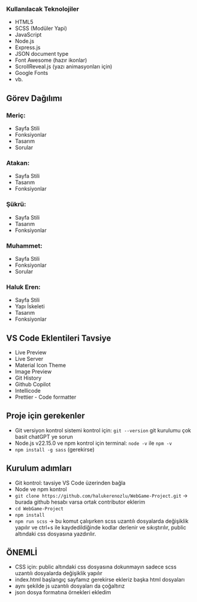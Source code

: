 ### Kullanılacak Teknolojiler

- HTML5
- SCSS (Modüler Yapi)
- JavaScript
- Node.js
- Express.js
- JSON document type
- Font Awesome (hazır ikonlar)
- ScrollReveal.js (yazı animasyonları için)
- Google Fonts
- vb.

## Görev Dağılımı

### Meriç:

- Sayfa Stili
- Fonksiyonlar
- Tasarım
- Sorular

### Atakan:

- Sayfa Stili
- Tasarım
- Fonksiyonlar

### Şükrü:

- Sayfa Stili
- Tasarım
- Fonksiyonlar

### Muhammet:

- Sayfa Stili
- Fonksiyonlar
- Sorular

### Haluk Eren:

- Sayfa Stili
- Yapı İskeleti
- Tasarım
- Fonksiyonlar

## VS Code Eklentileri Tavsiye

- Live Preview
- Live Server
- Material Icon Theme
- Image Preview
- Git History
- Github Copilot
- Intellicode
- Prettier - Code formatter

## Proje için gerekenler

- Git versiyon kontrol sistemi kontrol için: `git --version` git kurulumu çok basit chatGPT ye sorun
- Node.js v22.15.0 ve npm kontrol için terminal: `node -v` ile `npm -v`
- `npm install -g sass` (gerekirse)

## Kurulum adımları

- Git kontrol: tavsiye VS Code üzerinden bağla
- Node ve npm kontrol
- `git clone https://github.com/halukerenozlu/WebGame-Project.git` -> burada github hesabı varsa
  ortak contributor eklerim
- `cd WebGame-Project`
- `npm install`
- `npm run scss` -> bu komut çalışırken scss uzantılı dosyalarda değişiklik yapılır ve ctrl+s ile kaydedildiğinde kodlar derlenir ve sıkıştırılır, public altındaki css dosyasına yazdırılır.

## ÖNEMLİ

- CSS için: public altındaki css dosyasına dokunmayın sadece scss uzantılı dosyalarda değişiklik yapılır
- index.html başlangıç sayfamız gerekirse ekleriz başka html dosyaları
- aynı şekilde js uzantılı dosyaları da çoğaltırız
- json dosya formatına örnekleri ekledim
